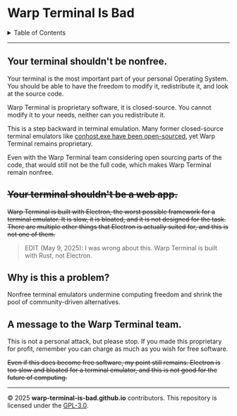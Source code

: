 # Warp Terminal Is Bad

<details>
<summary>Table of Contents</summary>
<ul>
<li> <a href="#your-terminal-shouldnt-be-nonfree">Your terminal shouldn't be nonfree</a> </li>
<li> <a href="#why-is-this-a-problem">Why is this a problem?</a> </li>
<li> <a href="#a-message-to-the-warp-terminal-team">A message to the Warp Terminal team.</a> </li>
</ul>
</details>

---

## Your terminal shouldn't be nonfree.

Your terminal is the most important part of your personal Operating System. You should be able to have the freedom to modify it, redistribute it, and look at the source code.

Warp Terminal is proprietary software, it is closed-source. You cannot modify it to your needs, neither can you redistribute it.

This is a step backward in terminal emulation. Many former closed-source terminal emulators like [conhost.exe have been open-sourced](https://github.com/microsoft/terminal), yet Warp Terminal remains proprietary.

Even with the Warp Terminal team considering open sourcing parts of the code, that would still not be the full code, which makes Warp Terminal remain nonfree.

## ~~Your terminal shouldn't be a web app.~~

~~Warp Terminal is built with Electron, the worst possible framework for a terminal emulator. It is slow, it is bloated, and it is not designed for the task. There are multiple other things that Electron is actually suited for, and this is not one of them.~~

> EDIT (May 9, 2025): I was wrong about this. Warp Terminal is built with Rust, not Electron.

## Why is this a problem?

Nonfree terminal emulators undermine computing freedom and shrink the pool of community-driven alternatives.

## A message to the Warp Terminal team.

This is not a personal attack, but please stop. If you made this proprietary for profit, remember you can charge as much as you wish for free software.

~~Even if this does become free software, my point still remains. Electron is too slow and bloated for a terminal emulator, and this is not good for the future of computing.~~

---

© 2025 **warp-terminal-is-bad.github.io** contributors. This repository is licensed under the [GPL-3.0](./LICENSE).